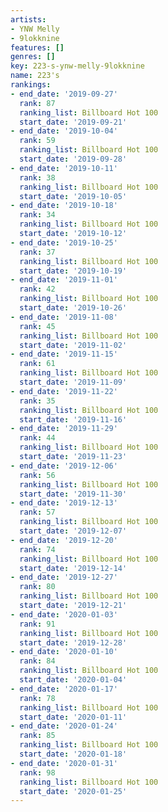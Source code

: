 ```yaml
---
artists:
- YNW Melly
- 9lokknine
features: []
genres: []
key: 223-s-ynw-melly-9lokknine
name: 223's
rankings:
- end_date: '2019-09-27'
  rank: 87
  ranking_list: Billboard Hot 100
  start_date: '2019-09-21'
- end_date: '2019-10-04'
  rank: 59
  ranking_list: Billboard Hot 100
  start_date: '2019-09-28'
- end_date: '2019-10-11'
  rank: 38
  ranking_list: Billboard Hot 100
  start_date: '2019-10-05'
- end_date: '2019-10-18'
  rank: 34
  ranking_list: Billboard Hot 100
  start_date: '2019-10-12'
- end_date: '2019-10-25'
  rank: 37
  ranking_list: Billboard Hot 100
  start_date: '2019-10-19'
- end_date: '2019-11-01'
  rank: 42
  ranking_list: Billboard Hot 100
  start_date: '2019-10-26'
- end_date: '2019-11-08'
  rank: 45
  ranking_list: Billboard Hot 100
  start_date: '2019-11-02'
- end_date: '2019-11-15'
  rank: 61
  ranking_list: Billboard Hot 100
  start_date: '2019-11-09'
- end_date: '2019-11-22'
  rank: 35
  ranking_list: Billboard Hot 100
  start_date: '2019-11-16'
- end_date: '2019-11-29'
  rank: 44
  ranking_list: Billboard Hot 100
  start_date: '2019-11-23'
- end_date: '2019-12-06'
  rank: 56
  ranking_list: Billboard Hot 100
  start_date: '2019-11-30'
- end_date: '2019-12-13'
  rank: 57
  ranking_list: Billboard Hot 100
  start_date: '2019-12-07'
- end_date: '2019-12-20'
  rank: 74
  ranking_list: Billboard Hot 100
  start_date: '2019-12-14'
- end_date: '2019-12-27'
  rank: 80
  ranking_list: Billboard Hot 100
  start_date: '2019-12-21'
- end_date: '2020-01-03'
  rank: 91
  ranking_list: Billboard Hot 100
  start_date: '2019-12-28'
- end_date: '2020-01-10'
  rank: 84
  ranking_list: Billboard Hot 100
  start_date: '2020-01-04'
- end_date: '2020-01-17'
  rank: 78
  ranking_list: Billboard Hot 100
  start_date: '2020-01-11'
- end_date: '2020-01-24'
  rank: 85
  ranking_list: Billboard Hot 100
  start_date: '2020-01-18'
- end_date: '2020-01-31'
  rank: 98
  ranking_list: Billboard Hot 100
  start_date: '2020-01-25'
---
```


